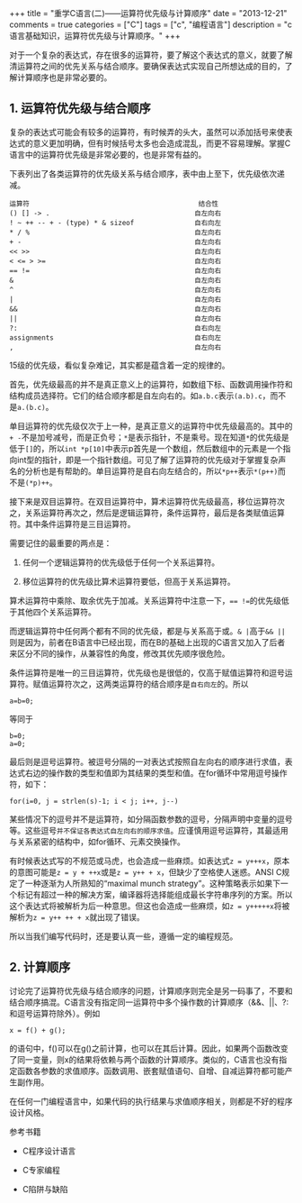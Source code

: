 +++
title = "重学C语言(二)——运算符优先级与计算顺序"
date = "2013-12-21"
comments = true
categories = ["C"]
tags = ["c", "编程语言"]
description = "c语言基础知识，运算符优先级与计算顺序。"
+++

对于一个复杂的表达式，存在很多的运算符，要了解这个表达式的意义，就要了解清运算符之间的优先关系与结合顺序。要确保表达式实现自己所想达成的目的，了解计算顺序也是非常必要的。
<!--more-->

## 1. 运算符优先级与结合顺序
复杂的表达式可能会有较多的运算符，有时候弄的头大，虽然可以添加括号来使表达式的意义更加明确，但有时候括号太多也会造成混乱，而更不容易理解。掌握C语言中的运算符优先级是非常必要的，也是非常有益的。

下表列出了各类运算符的优先级关系与结合顺序，表中由上至下，优先级依次递减。

    运算符                                          结合性
    () [] -> .                                    自左向右
    ! ~ ++ -- + - (type) * & sizeof               自右向左
    * / %                                         自左向右
    + -                                           自左向右
    << >>                                         自左向右
    < <= > >=                                     自左向右
    == !=                                         自左向右
    &                                             自左向右
    ^                                             自左向右
    |                                             自左向右
    &&                                            自左向右
    ||                                            自左向右
    ?:                                            自右向左
    assignments                                   自右向左
    ,                                             自左向右

15级的优先级，看似复杂难记，其实都是蕴含着一定的规律的。

首先，优先级最高的并不是真正意义上的运算符，如数组下标、函数调用操作符和结构成员选择符。它们的结合顺序都是自左向右的。如`a.b.c`表示`(a.b).c`，而不是`a.(b.c)`。

单目运算符的优先级仅次于上一种，是真正意义的运算符中优先级最高的。其中的`+ -`不是加号减号，而是正负号；`*`是表示指针，不是乘号。现在知道`*`的优先级是低于`[]`的，所以`int *p[10]`中表示p首先是一个数组，然后数组中的元素是一个指向int型的指针，即是一个指针数组。可见了解了运算符的优先级对于掌握复杂声名的分析也是有帮助的。单目运算符是自右向左结合的，所以`*p++`表示`*(p++)`而不是`(*p)++`。

接下来是双目运算符。在双目运算符中，算术运算符优先级最高，移位运算符次之，关系运算符再次之，然后是逻辑运算符，条件运算符，最后是各类赋值运算符。其中条件运算符是三目运算符。

需要记住的最重要的两点是：

1. 任何一个逻辑运算符的优先级低于任何一个关系运算符。

2. 移位运算符的优先级比算术运算符要低，但高于关系运算符。

算术运算符中乘除、取余优先于加减。关系运算符中注意一下，`== !=`的优先级低于其他四个关系运算符。

而逻辑运算符中任何两个都有不同的优先级，都是与关系高于或。`& |`高于`&& ||`则是因为，前者在B语言中已经出现，而在B的基础上出现的C语言又加入了后者来区分不同的操作，从兼容性的角度，修改其优先顺序很危险。

条件运算符是唯一的三目运算符，优先级也是很低的，仅高于赋值运算符和逗号运算符。赋值运算符次之，这两类运算符的结合顺序是`自右向左`的。所以

    a=b=0;

等同于

    b=0;
    a=0;

最后则是逗号运算符。被逗号分隔的一对表达式按照自左向右的顺序进行求值，表达式右边的操作数的类型和值即为其结果的类型和值。在for循环中常用逗号操作符，如下：

    for(i=0, j = strlen(s)-1; i < j; i++, j--)

某些情况下的逗号并不是运算符，如分隔函数参数的逗号，分隔声明中变量的逗号等。这些逗号`并不保证各表达式自左向右的顺序求值`。应谨慎用逗号运算符，其最适用与关系紧密的结构中，如for循环、元素交换操作。

有时候表达式写的不规范或马虎，也会造成一些麻烦。如表达式`z = y+++x`，原本的意图可能是`z = y + ++x`或是`z = y++ + x`，但缺少了空格使人迷惑。ANSI C规定了一种逐渐为人所熟知的“maximal munch strategy”。这种策略表示如果下一个标记有超过一种的解决方案，编译器将选择能组成最长字符串序列的方案。所以这个表达式将被解析为后一种意思。但这也会造成一些麻烦，如`z = y+++++x`将被解析为`z = y++ ++ + x`就出现了错误。

所以当我们编写代码时，还是要认真一些，遵循一定的编程规范。

## 2. 计算顺序
讨论完了运算符优先级与结合顺序的问题，计算顺序则完全是另一码事了，不要和结合顺序搞混。C语言没有指定同一运算符中多个操作数的计算顺序（&&、||、?:和逗号运算符除外）。例如

    x = f() + g();

的语句中，f()可以在g()之前计算，也可以在其后计算。因此，如果两个函数改变了同一变量，则x的结果将依赖与两个函数的计算顺序。类似的，C语言也没有指定函数各参数的求值顺序。函数调用、嵌套赋值语句、自增、自减运算符都可能产生副作用。

在任何一门编程语言中，如果代码的执行结果与求值顺序相关，则都是不好的程序设计风格。

参考书籍

- C程序设计语言

- C专家编程

- C陷阱与缺陷
